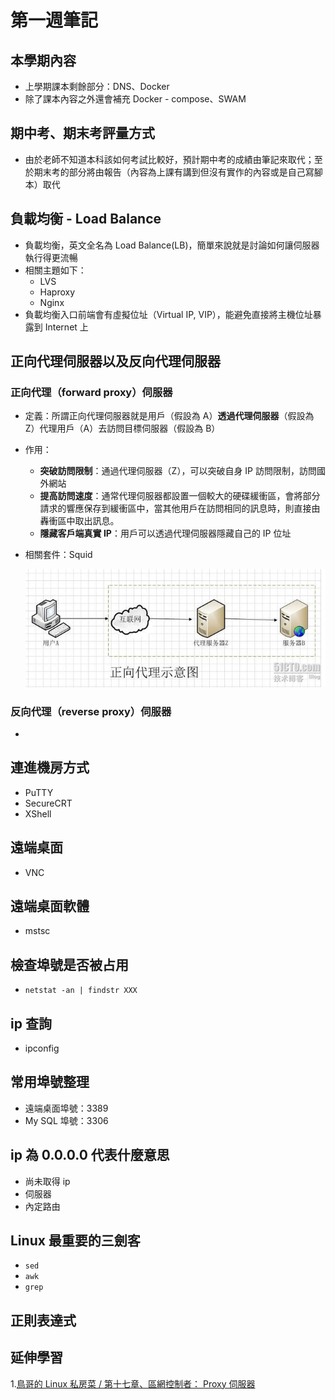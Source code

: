 # 第一週筆記
## 本學期內容
* 上學期課本剩餘部分：DNS、Docker
* 除了課本內容之外還會補充 Docker - compose、SWAM

## 期中考、期末考評量方式
* 由於老師不知道本科該如何考試比較好，預計期中考的成績由筆記來取代；至於期末考的部分將由報告（內容為上課有講到但沒有實作的內容或是自己寫腳本）取代

## 負載均衡 - Load Balance
* 負載均衡，英文全名為 Load Balance(LB)，簡單來說就是討論如何讓伺服器執行得更流暢
* 相關主題如下：
    * LVS
    * Haproxy
    * Nginx
* 負載均衡入口前端會有虛擬位址（Virtual IP, VIP），能避免直接將主機位址暴露到 Internet 上

## 正向代理伺服器以及反向代理伺服器
### 正向代理（forward proxy）伺服器
* 定義：所謂正向代理伺服器就是用戶（假設為 A）**透過代理伺服器**（假設為 Z）代理用戶（A）去訪問目標伺服器（假設為 B）
* 作用：
    * **突破訪問限制**：通過代理伺服器（Z），可以突破自身 IP 訪問限制，訪問國外網站
    * **提高訪問速度**：通常代理伺服器都設置一個較大的硬碟緩衝區，會將部分請求的響應保存到緩衝區中，當其他用戶在訪問相同的訊息時，則直接由轟衝區中取出訊息。
    * **隱藏客戶端真實 IP**：用戶可以透過代理伺服器隱藏自己的 IP 位址
* 相關套件：Squid

    <img src="Week1/forward_proxy.JPG" width="550px" /> 

### 反向代理（reverse proxy）伺服器
* 





## 連進機房方式
* PuTTY
* SecureCRT
* XShell

## 遠端桌面
* VNC

## 遠端桌面軟體
* mstsc

## 檢查埠號是否被占用
* `netstat -an | findstr XXX`

## ip 查詢
* ipconfig

## 常用埠號整理
* 遠端桌面埠號：3389
* My SQL 埠號：3306

## ip 為 0.0.0.0 代表什麼意思
* 尚未取得 ip
* 伺服器
* 內定路由

## Linux 最重要的三劍客
* `sed`
* `awk`
* `grep`

## 正則表達式

## 延伸學習
1.[鳥哥的 Linux 私房菜 / 第十七章、區網控制者： Proxy 伺服器](http://linux.vbird.org/linux_server/0420squid.php)